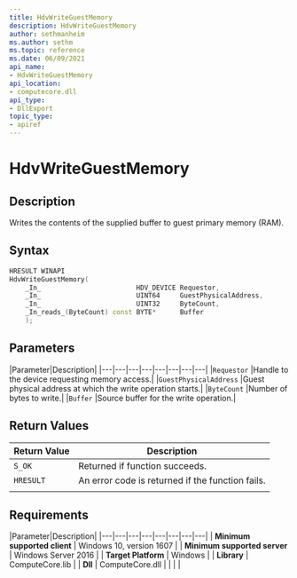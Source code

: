 ```yaml
---
title: HdvWriteGuestMemory
description: HdvWriteGuestMemory
author: sethmanheim
ms.author: sethm
ms.topic: reference
ms.date: 06/09/2021
api_name:
- HdvWriteGuestMemory
api_location:
- computecore.dll
api_type:
- DllExport
topic_type: 
- apiref
---
```

# HdvWriteGuestMemory

## Description

Writes the contents of the supplied buffer to guest primary memory (RAM).

## Syntax

```C++
HRESULT WINAPI
HdvWriteGuestMemory(
    _In_                        HDV_DEVICE Requestor,
    _In_                        UINT64     GuestPhysicalAddress,
    _In_                        UINT32     ByteCount,
    _In_reads_(ByteCount) const BYTE*      Buffer
    );
```

## Parameters

|Parameter|Description|
|---|---|---|---|---|---|---|---|
|`Requestor` |Handle to the device requesting memory access.|
|`GuestPhysicalAddress` |Guest physical address at which the write operation starts.|
|`ByteCount` |Number of bytes to write.|
|`Buffer` |Source buffer for the write operation.|

## Return Values

|Return Value     |Description|
|---|---|
|`S_OK` | Returned if function succeeds.|
|`HRESULT` | An error code is returned if the function fails.
|     |     |

## Requirements

|Parameter|Description|
|---|---|---|---|---|---|---|---|
| **Minimum supported client** | Windows 10, version 1607 |
| **Minimum supported server** | Windows Server 2016 |
| **Target Platform** | Windows |
| **Library** | ComputeCore.lib |
| **Dll** | ComputeCore.dll |
|    |    |
